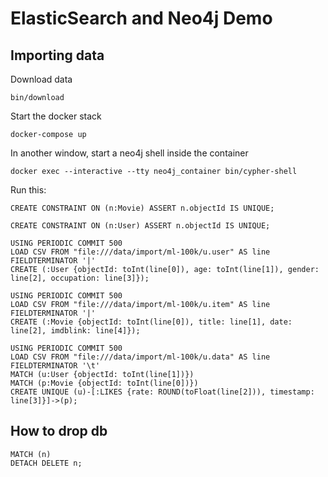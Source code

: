 # ElasticSearch and Neo4j Demo

## Importing data

Download data
```
bin/download
```

Start the docker stack
```
docker-compose up
```

In another window, start a neo4j shell inside the container
```
docker exec --interactive --tty neo4j_container bin/cypher-shell
```

Run this:
```
CREATE CONSTRAINT ON (n:Movie) ASSERT n.objectId IS UNIQUE;

CREATE CONSTRAINT ON (n:User) ASSERT n.objectId IS UNIQUE;

USING PERIODIC COMMIT 500
LOAD CSV FROM "file:///data/import/ml-100k/u.user" AS line FIELDTERMINATOR '|'
CREATE (:User {objectId: toInt(line[0]), age: toInt(line[1]), gender: line[2], occupation: line[3]});

USING PERIODIC COMMIT 500
LOAD CSV FROM "file:///data/import/ml-100k/u.item" AS line FIELDTERMINATOR '|'
CREATE (:Movie {objectId: toInt(line[0]), title: line[1], date: line[2], imdblink: line[4]});

USING PERIODIC COMMIT 500
LOAD CSV FROM "file:///data/import/ml-100k/u.data" AS line FIELDTERMINATOR '\t'
MATCH (u:User {objectId: toInt(line[1])})
MATCH (p:Movie {objectId: toInt(line[0])})
CREATE UNIQUE (u)-[:LIKES {rate: ROUND(toFloat(line[2])), timestamp: line[3]}]->(p);
```


## How to drop db

```
MATCH (n)
DETACH DELETE n;
```
